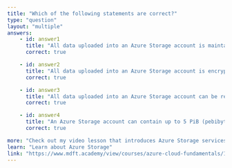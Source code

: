 ```yaml
---
title: "Which of the following statements are correct?"
type: "question"
layout: "multiple"
answers:
    - id: answer1
      title: "All data uploaded into an Azure Storage account is maintained automatically in at least three copies"
      correct: true

    - id: answer2
      title: "All data uploaded into an Azure Storage account is encrypted at rest and in transit"
      correct: true

    - id: answer3
      title: "All data uploaded into an Azure Storage account can be replicated to two other availability zones and geo-backed up to another region"
      correct: true

    - id: answer4
      title: "An Azure Storage account can contain up to 5 PiB (pebibytes) of data and can hold an unlimited number of containers, blobs, tables and queues"
      correct: true

more: "Check out my video lesson that introduces Azure Storage services."
learn: "Learn about Azure Storage"
link: "https://www.mdft.academy/view/courses/azure-cloud-fundamentals/1403698-azure-cloud-core-services/4336155-azure-storage-services"
---
```

